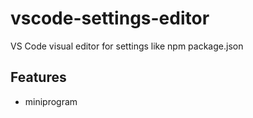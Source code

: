 # vscode-settings-editor

VS Code visual editor for settings like npm package.json

## Features

* miniprogram